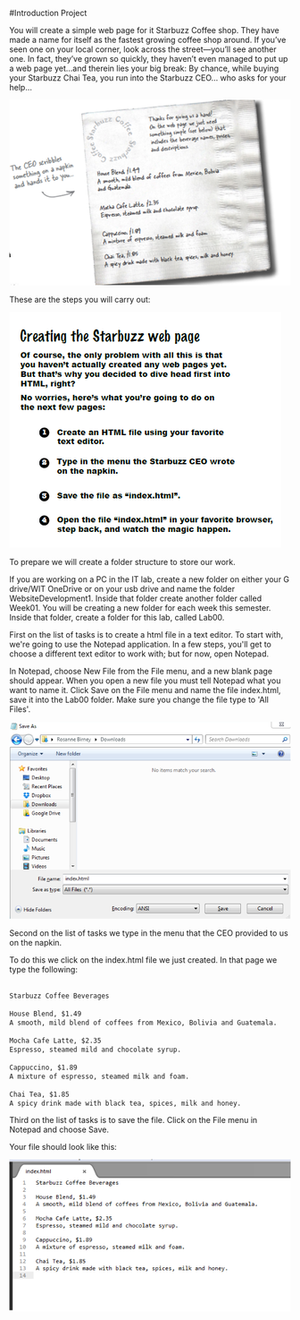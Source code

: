 #Introduction Project

You will create a simple web page for it Starbuzz Coffee shop. They have made a name for itself as the fastest growing coffee shop around. If you’ve seen one on your local corner, look across the street—you’ll see another one. In fact, they’ve grown so quickly, they haven’t even managed to put up a web page yet…and therein lies your big break: By chance, while buying your Starbuzz Chai Tea, you run into
the Starbuzz CEO… who asks for your help...

![](./img/10.png)

These are the steps you will carry out:

![](./img/11.png)


To prepare we will create a folder structure to store our work.

If you are working on a PC in the IT lab, create a new folder on either your G drive/WIT OneDrive or on your usb drive and name the folder WebsiteDevelopment1. Inside that folder create another folder called Week01. You will be creating a new folder for each week this semester. Inside that folder, create a folder for this lab, called Lab00.

First on the list of tasks is to create a html file in a text editor. To start with, we're going to use the Notepad application. In a few steps, you'll get to choose a different text editor to work with; but for now, open Notepad.

In Notepad, choose New File from the File menu, and a new blank page should appear. When you open a new file you must tell Notepad what you want to name it. Click Save on the File menu and name the file index.html, save it into the Lab00 folder. Make sure you change the file type to 'All Files'. 

![](./img/07.png)


Second on the list of tasks we type in the menu that the CEO provided to us on the napkin.

To do this we click on the index.html file we just created. In that page we type the following:

~~~

Starbuzz Coffee Beverages

House Blend, $1.49
A smooth, mild blend of coffees from Mexico, Bolivia and Guatemala.

Mocha Cafe Latte, $2.35
Espresso, steamed mild and chocolate syrup.

Cappuccino, $1.89
A mixture of espresso, steamed milk and foam.

Chai Tea, $1.85
A spicy drink made with black tea, spices, milk and honey.

~~~


Third on the list of tasks is to save the file. Click on the File menu in Notepad and choose Save.



Your file should look like this:

![](./img/16.png)







